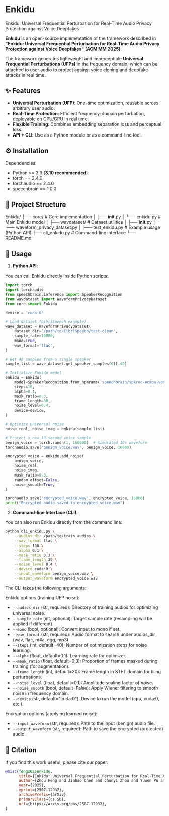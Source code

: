 # Enkidu
Enkidu: Universal Frequential Perturbation for Real-Time Audio Privacy Protection against Voice Deepfakes

**Enkidu** is an open-source implementation of the framework described in  
**"Enkidu: Universal Frequential Perturbation for Real-Time Audio Privacy Protection against Voice Deepfakes" (ACM MM 2025)**.  

The framework generates lightweight and imperceptible **Universal Frequential Perturbations (UFPs)** in the frequency domain, which can be attached to user audio to protect against voice cloning and deepfake attacks in real time.

## ✨ Features
- **Universal Perturbation (UFP)**: One-time optimization, reusable across arbitrary user audio.  
- **Real-Time Protection**: Efficient frequency-domain perturbation, deployable on CPU/GPU in real time.  
- **Flexible Training**: Combines embedding separation loss and perceptual loss.  
- **API + CLI**: Use as a Python module or as a command-line tool.

## ⚙️ Installation

Dependencies:
- Python >= 3.9 (**3.10 recommended**)
- torch == 2.4.0
- torchaudio == 2.4.0
- speechbrain == 1.0.0

## 📂 Project Structure

Enkidu/
├── core/                         # Core implementation
│   ├── __init__.py
│   └── enkidu.py                 # Main Enkidu model
│
├── wavdataset/                   # Dataset utilities
│   ├── __init__.py
│   └── waveform_privacy_dataset.py
│
├── test_enkidu.py                # Example usage (Python API)
├── cli_enkidu.py                 # Command-line interface
└── README.md


## 🚀 Usage

1. **Python API**:

You can call Enkidu directly inside Python scripts:

```python
import torch
import torchaudio
from speechbrain.inference import SpeakerRecognition
from wavdataset import WaveformPrivacyDataset
from core import Enkidu

device = 'cuda:0'

# Load dataset (LibriSpeech example)
wave_dataset = WaveformPrivacyDataset(
    dataset_dir='/path/to/LibriSpeech/test-clean',
    sample_rate=16000,
    mono=True,
    wav_format='flac',
)

# Get 40 samples from a single speaker
sample_list = wave_dataset.get_speaker_samples(0)[:40]

# Initialize Enkidu model
enkidu = Enkidu(
    model=SpeakerRecognition.from_hparams('speechbrain/spkrec-ecapa-voxceleb', run_opts={"device": device}),
    steps=10,
    alpha=0.1,
    mask_ratio=0.3,
    frame_length=30,
    noise_level=0.4,
    device=device,
)

# Optimize universal noise
noise_real, noise_imag = enkidu(sample_list)

# Protect a new 10-second voice sample
benign_voice = torch.randn(1, 160000)  # Simulated 10s waveform
torchaudio.save('benign_voice.wav', benign_voice, 16000)

encrypted_voice = enkidu.add_noise(
    benign_voice,
    noise_real,
    noise_imag,
    mask_ratio=0.3,
    random_offset=False,
    noise_smooth=True,
)

torchaudio.save('encrypted_voice.wav', encrypted_voice, 16000)
print("Encrypted audio saved to encrypted_voice.wav")

```

2. **Command-line Interface (CLI)**:

You can also run Enkidu directly from the command line:

```bash
python cli_enkidu.py \
    --audios_dir /path/to/train_audios \
    --wav_format flac \
    --steps 100 \
    --alpha 0.1 \
    --mask_ratio 0.3 \
    --frame_length 30 \
    --noise_level 0.4 \
    --device cuda:0 \
    --input_waveform benign_voice.wav \
    --output_waveform encrypted_voice.wav
```

The CLI takes the following arguments:

Enkidu options (training UFP noise):
  - `--audios_dir` (str, required): Directory of training audios for optimizing universal noise.
  - `--sample_rate` (int, optional): Target sample rate (resampling will be applied if different).
  - `--mono` (bool, optional): Convert input to mono if set.
  - `--wav_format` (str, required): Audio format to search under audios_dir (wav, flac, m4a, ogg, mp3).
  - `--steps` (int, default=40): Number of optimization steps for noise learning.
  - `--alpha` (float, default=0.1): Learning rate for optimizer.
  - `--mask_ratio` (float, default=0.3): Proportion of frames masked during training (for augmentation).
  - `--frame_length` (int, default=30): Frame length in STFT domain for tiling perturbations.
  - `--noise_level` (float, default=0.1): Amplitude scaling factor of noise.
  - `--noise_smooth` (bool, default=False): Apply Wiener filtering to smooth noise in frequency domain.
  - `--device` (str, default="cuda:0"): Device to run the model (cpu, cuda:0, etc.).

Encryption options (applying learned noise):
  - `--input_waveform` (str, required): Path to the input (benign) audio file.
  - `--output_waveform` (str, required): Path to save the encrypted (protected) audio.



## 📖 Citation

If you find this work useful, please cite our paper:

```bibtex
@misc{feng2025enkidu,
      title={Enkidu: Universal Frequential Perturbation for Real-Time Audio Privacy Protection against Voice Deepfakes}, 
      author={Zhou Feng and Jiahao Chen and Chunyi Zhou and Yuwen Pu and Qingming Li and Tianyu Du and Shouling Ji},
      year={2025},
      eprint={2507.12932},
      archivePrefix={arXiv},
      primaryClass={cs.SD},
      url={https://arxiv.org/abs/2507.12932}, 
}
```

